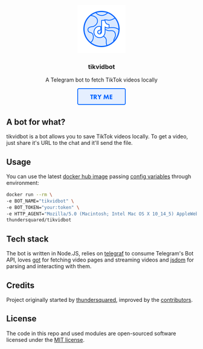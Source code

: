 <p align="center">
  <img src="media/Icon@2x.png" width="128" />
  <h3 align="center">tikvidbot</h3>
  <p align="center">A Telegram bot to fetch TikTok videos locally</p>
  <p align="center">
    <a href="https://t.me/tikvidbot" target="_blank">
      <img src="media/Button@2x.png" width="128" />
    </a>
  </p>
</p>

## A bot for what?

tikvidbot is a bot allows you to save TikTok videos locally. To get a video, just share it's URL to the chat and it'll send the file.

## Usage

You can use the latest [docker hub image](https://hub.docker.com/r/thundersquared/tikvidbot) passing [config variables](./config.js) through environment:

```bash
docker run --rm \
-e BOT_NAME="tikvidbot" \
-e BOT_TOKEN="your:token" \
-e HTTP_AGENT="Mozilla/5.0 (Macintosh; Intel Mac OS X 10_14_5) AppleWebKit/605.1.15 (KHTML, like Gecko)" \
thundersquared/tikvidbot
```

## Tech stack

The bot is written in Node.JS, relies on [telegraf](https://github.com/telegraf/telegraf) to consume Telegram's Bot API, loves [got](https://github.com/sindresorhus/got) for fetching video pages and streaming videos and [jsdom](https://github.com/jsdom/jsdom) for parsing and interacting with them.

## Credits

Project originally started by [thundersquared](https://github.com/thundersquared), improved by the [contributors](https://github.com/thundersquared/tikvidbot/graphs/contributors).

## License

The code in this repo and used modules are open-sourced software licensed under the [MIT license](LICENSE.md).
